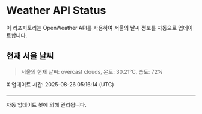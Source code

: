 
# Weather API Status

이 리포지토리는 OpenWeather API를 사용하여 서울의 날씨 정보를 자동으로 업데이트합니다.

## 현재 서울 날씨
> 서울의 현재 날씨: overcast clouds, 온도: 30.21°C, 습도: 72%

⏳ 업데이트 시간: 2025-08-26 05:16:14 (UTC)

---
자동 업데이트 봇에 의해 관리됩니다.
